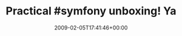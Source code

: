 ---
retweeted: false
source: <a href="http://twitter.com" rel="nofollow">Twitter Web Client</a>
entities:
  hashtags:
  - text: symfony
    indices:
    - '10'
    - '18'
  symbols: []
  user_mentions: []
  urls: []
display_text_range:
- '0'
- '61'
favorite_count: '0'
id_str: '1180396917'
truncated: false
retweet_count: '0'
id: '1180396917'
created_at: Thu Feb 05 17:41:46 +0000 2009
favorited: false
full_text: 'Practical #symfony unboxing! Yay!  http://phodroid.com/4km44h'
lang: en
tags:
- symfony
- pesos:twitter
date: '2009-02-05T17:41:46+00:00'
src: https://twitter.com/bascht/status/1180396917
original_url: https://twitter.com/bascht/status/1180396917
type: twitter_tweet
text: 'Practical #symfony unboxing! Yay!  http://phodroid.com/4km44h'
title: 'Practical #symfony unboxing! Ya'

---